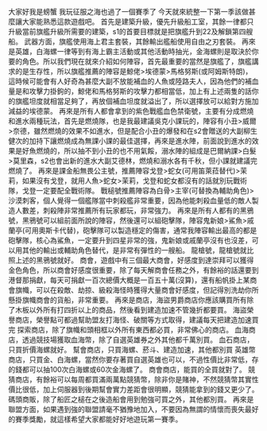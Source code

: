 大家好我是螃蟹 我玩征服之海也過了一個賽季了 今天就來統整一下第一季該做甚麼讓大家能熟悉這款遊戲吧。
首先是建築升級，優先升級船工室，其餘一律都只升級當前旗艦升級所需要的建築，s1的首要目標就是把旗艦升到22及解鎖第四艘船。
武器方面，旗艦使用海上君主套裝，其餘輸出艦船使用自由之刃套裝。
再來是英雄，白海螺一律等到有海上霸主活動或其他活動時抽光，金海螺則是取決於你要的角色。所以我們現在就來介紹如何陣容，首先最重要的當然是旗艦了，旗艦講求的是生存性，所以旗艦推薦的陣容是鯨佬>埃德蒙>馬格努斯(或阿姆斯特朗)，這時候可能會有人好奇為甚麼大副不放能補血的人魚或陸路夫人，因為他們的補血量是和攻擊力掛鉤的，鯨佬和馬格努斯的攻擊力都相當低，加上有上述兩隻的話你的旗艦坦度就相當足夠了，再放個補血坦度就溢出了，所以選擇放可以給對方施加減益的埃德蒙。
再來是所有人都會拿到的紫色戰艦血色禁衛號，主要有分成燃燒和進水兩種玩法，首先是燃燒隊，也是我最建議吳克小課玩的，陣容有小丑>威爾>奈德，雖然燃燒的效果不如進水，但是配合小丑的爆發和在s2會贈送的大副柳生健次的加持下讓燃燒成為無課小課的最佳選擇，再來是進水陣，前面說到進水的效果是好魚燃燒的，所以抽不到小丑的也不用氣餒，溺水陣的組成是巴爾納課>白髮>莫里森，s2也會出新的進水大副艾德林，燃燒和溺水各有千秋，但小課就建議完燃燒了。
再來是課金船無畏公主號，推薦陣容戈登>蛇女(可用笛萊菈替代)>茉莉，如果沒有戈登，就用人魚>蛇女>茉莉，戈登和蛇女都沒有的話就別玩戰術隊，戈登一定要配全戰術隊。
戰槌號推薦陣容為白骨>主宰(可替換為輔助角色)>沙漠刺客，個人覺得一個艦隊當中刺殺艦非常重要，因為他能刺殺血量低的敵人製造人數差，刺殺陣非常推薦所有玩家都玩，非常強力。
再來是所有人都有的黑鴉號，黑鴉號可以組前面所說的陣容，然後還可以組砲擊隊，陣容鬼新娘>鯊魚>戚蘭亭(可用奧斯卡代替)，砲擊隊可以製造穩定的傷害，通常我陣容輸出最高的都是砲擊隊，核心為鯊魚，一定要升到四星非常的強，鬼新娘或戚蘭亭沒有也沒差，可以用其他的輸出或輔助角色替代，是非常有彈性的一艘船。
龍槍號，龍槍號就比照上述的黑鴉號就好。
商會，遊戲中有三個最大商會，好感度到達崇拜可以獲得金色角色，所以商會好感度很重要，除了每天解商會任務之外，有餘裕的話還要到港督那捐獻，每天可捐獻一百次總價大概是一百五十萬(沒算)，還有船帆掛上某商會旗幟，可以在殺敵、劫掠、級殺海怪時獲得大量商會好感度，但記得別洗劫你所懸掛旗幟商會的貨船，非常重要。
再來是商店，海盜男爵商店你應該購買所有除了木板以外所有打四折以上的商品，然後看到建造加速不管幾折都要買。
海盜榮譽商店，榮譽點可都過幫助盟友打海怪、破關等方式取得，建議每天把建造加速買完
探索商店，除了旗幟和頭相框以外所有東西都必買，非常佛心的商店。
血海商店，透過競技場獲取血海幣，除了自選英雄券之外其他都千萬別買。
血石商店，只買折價海螺就好。
幫會商店，只買海螺、菸斗、建造加速，其他都別買
英雄幣商店，只買金、白海螺，當然你要存著買自選英雄也可以，不過性價比非常低，存的錢都可以抽100次白海螺或60次金海螺了。
商會商店，能買的全買就對了。
競猜商店，有餘裕可以每周都買滿兩萬點競猜幣，除非你是賭神，不然競猜幣其實性價比很低，加上伺服器到後期幫會實力差距會很明顯，競猜能拿到的錢又更少了。
碼頭商販，除了船匠之槌在之後造船會用到勉強可買之外，其他都別買。
再來是聯盟方面，如果遇到強的聯盟請毫不猶豫地加入，不要因為無謂的情懷而喪失最好的賽季獎勵，就這樣希望大家都能好好地遊玩第一賽季。




